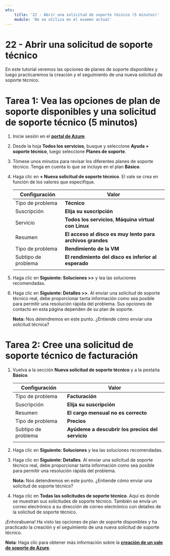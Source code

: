 ```yaml
---
wts:
    title: '22 - Abrir una solicitud de soporte técnico (5 minutos)'
    module: 'No se utiliza en el examen actual'
---
```

# 22 - Abrir una solicitud de soporte técnico

En este tutorial veremos las opciones de planes de soporte disponibles y luego practicaremos la creación y el seguimiento de una nueva solicitud de soporte técnico.

# Tarea 1: Vea las opciones de plan de soporte disponibles y una solicitud de soporte técnico (5 minutos)

1. Inicie sesión en el [**portal de Azure**](https://portal.azure.com).

2. Desde la hoja **Todos los servicios**, busque y seleccione **Ayuda + soporte técnico**, luego seleccione **Planes de soporte**.

3. Tómese unos minutos para revisar los diferentes planes de soporte técnico. Tenga en cuenta lo que se incluye en el plan **Básico**. 

4. Haga clic en **+ Nueva solicitud de soporte técnico**. El vale se crea en función de los valores que especifique. 

    | Configuración | Valor|
    |----|--------|
    | Tipo de problema| **Técnico** |
    | Suscripción | **Elija su suscripción** |
    | Servicio | **Todos los servicios**, **Máquina virtual con Linux** |
    | Resumen | **El acceso al disco es muy lento para archivos grandes** |
    | Tipo de problema | **Rendimiento de la VM** |
    | Subtipo de problema | **El rendimiento del disco es inferior al esperado** |    
    | | |

5. Haga clic en **Siguiente: Soluciones >>** y lea las soluciones recomendadas.

6. Haga clic en **Siguiente: Detalles >>**. Al enviar una solicitud de soporte técnico real, debe proporcionar tanta información como sea posible para permitir una resolución rápida del problema. Sus opciones de contacto en esta página dependen de su plan de soporte. 

    **Nota:** Nos detendremos en este punto. ¿Entiende cómo enviar una solicitud técnica?

# Tarea 2: Cree una solicitud de soporte técnico de facturación

1. Vuelva a la sección **Nueva solicitud de soporte técnico** y a la pestaña **Básico**. 

    | Configuración | Valor|
    |----|--------|
    | Tipo de problema| **Facturación** |
    | Suscripción | **Elija su suscripción** |
    | Resumen | **El cargo mensual no es correcto** |
    | Tipo de problema | **Precios** |
    | Subtipo de problema | **Ayúdeme a descubrir los precios del servicio** |    
    | | |

2. Haga clic en **Siguiente: Soluciones** y lea las soluciones recomendadas.

3. Haga clic en **Siguiente: Detalles**.  Al enviar una solicitud de soporte técnico real, debe proporcionar tanta información como sea posible para permitir una resolución rápida del problema. 

    **Nota:** Nos detendremos en este punto. ¿Entiende cómo enviar una solicitud de soporte técnico?

4. Haga clic en **Todas las solicitudes de soporte técnico**. Aquí es donde se muestran sus solicitudes de soporte técnico. También se envía un correo electrónico a su dirección de correo electrónico con detalles de la solicitud de soporte técnico.

¡Enhorabuena! Ha visto las opciones de plan de soporte disponibles y ha practicado la creación y el seguimiento de una nueva solicitud de soporte técnico.

**Nota**: Haga clic para obtener más información sobre la [**creación de un vale de soporte de Azure**](https://azure.microsoft.com/es-es/support/create-ticket).
